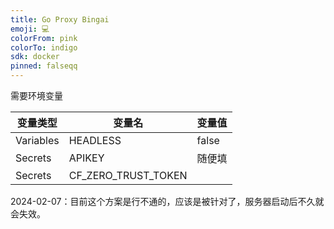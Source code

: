 ```yaml
---
title: Go Proxy Bingai
emoji: 💻
colorFrom: pink
colorTo: indigo
sdk: docker
pinned: falseqq
---
```




需要环境变量

| 变量类型  | 变量名              | 变量值 |
| --------- | ------------------- | ------ |
| Variables | HEADLESS            | false  |
| Secrets   | APIKEY              | 随便填 |
| Secrets   | CF_ZERO_TRUST_TOKEN |        |

2024-02-07：目前这个方案是行不通的，应该是被针对了，服务器启动后不久就会失效。